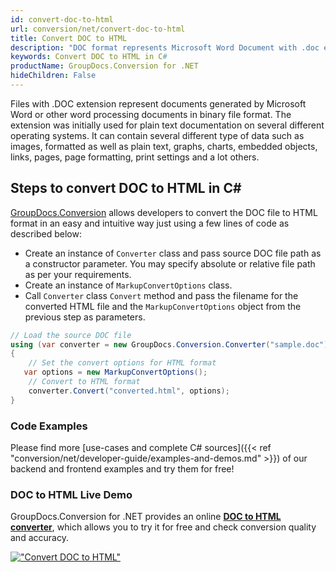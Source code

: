 ```yaml
---
id: convert-doc-to-html
url: conversion/net/convert-doc-to-html
title: Convert DOC to HTML
description: "DOC format represents Microsoft Word Document with .doc extension. Learn how to convert DOC to HTML file programmatically in C# language using GroupDocs.Conversion for .NET library."
keywords: Convert DOC to HTML in C#
productName: GroupDocs.Conversion for .NET
hideChildren: False
---
```


Files with .DOC extension represent documents generated by Microsoft Word or other word processing documents in binary file format. The extension was initially used for plain text documentation on several different operating systems. It can contain several different type of data such as images, formatted as well as plain text, graphs, charts, embedded objects, links, pages, page formatting, print settings and a lot others.

## Steps to convert DOC to HTML in C#

[GroupDocs.Conversion](https://products.groupdocs.com/conversion/net) allows developers to convert the DOC file to HTML format in an easy and intuitive way just using a few lines of code as described below:

* Create an instance of `Converter` class and pass source DOC file path as a constructor parameter. You may specify absolute or relative file path as per your requirements. 
* Create an instance of `MarkupConvertOptions` class.
* Call `Converter` class `Convert` method and pass the filename for the converted HTML file and the `MarkupConvertOptions` object from the previous step as parameters.

```csharp
// Load the source DOC file
using (var converter = new GroupDocs.Conversion.Converter("sample.doc"))
{
    // Set the convert options for HTML format
   var options = new MarkupConvertOptions();
    // Convert to HTML format
    converter.Convert("converted.html", options);
}
```

### Code Examples

Please find more [use-cases and complete C# sources]({{< ref "conversion/net/developer-guide/examples-and-demos.md" >}}) of our backend and frontend examples and try them for free!

### DOC to HTML Live Demo

GroupDocs.Conversion for .NET provides an online [**DOC to HTML converter**](https://products.groupdocs.app/conversion/doc-to-html), which allows you to try it for free and check conversion quality and accuracy.

[!["Convert DOC to HTML"](conversion/net/images/convert-to-html/convert-doc-to-html.png)](https://products.groupdocs.app/conversion/doc-to-html)